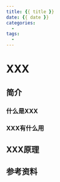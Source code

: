 ```yaml
---
title: {{ title }}
date: {{ date }}
categories: 
  -
tags:
  -
---
```


# XXX

## 简介

### 什么是XXX

### XXX有什么用

## XXX原理

## 参考资料
